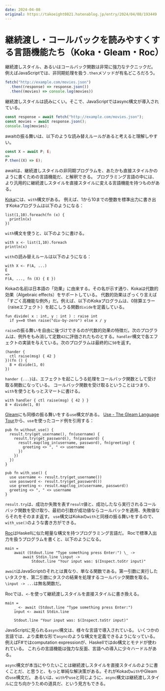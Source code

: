 ```yaml
---
date: 2024-04-08
original: https://takoeight0821.hatenablog.jp/entry/2024/04/08/193449
---
```


# 継続渡し・コールバックを読みやすくする言語機能たち（Koka・Gleam・Roc）

継続渡しスタイル、あるいはコールバック関数は非常に強力なテクニックだ。
例えばJavaScriptでは、非同期処理を扱う`.then`メソッドが有名どころだろう。

```javascript
fetch("http://example.com/movies.json")
  .then((response) => response.json())
  .then((movies) => console.log(movies))
```

継続渡しスタイルは読みにくい。そこで、JavaScriptではasync構文が導入されている。

```javascript
const response = await fetch("http://example.com/movies.json");
const movies = await response.json();
console.log(movies);
```

awaitの振る舞いは、以下のような読み替えルールがあると考えると理解しやすい。

```javascript
const X = await P; E;
=>
P.then((X) => E);
```

awaitは、継続渡しスタイルの非同期プログラムを、あたかも直接スタイルかのように書くための言語機能だ、と解釈できる。
プログラミング言語の中には、より汎用的に継続渡しスタイルを直接スタイルに変える言語機能を持つものがある。

[Koka](https://koka-lang.github.io/koka/doc/index.html)には、`with`構文がある。
例えば、1から10までの整数を標準出力に書き出すKokaプログラムは以下のようになる：

```koka
list(1,10).foreach(fn (x) {
  println(x)
})
```

`with`構文を使うと、以下のように書ける。

```koka
with x <- list(1,10).foreach
println(x)
```

`with`の読み替えルールは以下のようになる：

```
with X <- F(A, ...)
E
=>
F(A, ..., fn (X) { E })
```

Kokaの名前は日本語の「効果」に由来する。その名が示す通り、Kokaは代数的効果（Algebraic effects）をサポートしている。
代数的効果はざっくり言えば「すごく高機能な例外」だ。例えば、以下のKokaプログラムは、0除算エラー（raiseエフェクト）を起こしうる関数`divide`を定義している。

```koka
fun divide( x : int, y : int ) : raise int
  if y==0 then raise("div-by-zero") else x / y
```

`raise`の振る舞いを自由に後づけできるのが代数的効果の特徴だ。次のプログラムは、例外をもみ消して定数`42`に評価されたものとする。`handler`構文で各エフェクトの実装を与えている。次のプログラムは最終的に`50`を返す。

```koka
(hander {
  ctl raise(msg) { 42 }
})(fn () {
  8 + divide(1, 0)
})
```

`hander {...}`は、エフェクトを起こしうる処理をコールバック関数として受け取る関数になっている。
コールバック関数を受け取るということはつまり、`with`を使うともっとスマートに書ける。

```koka
with handler { ctl raise(msg) { 42 } }
8 + divide(1, 0)
```

[Gleam](https://gleam.run/)にも同様の振る舞いをする`use`構文がある。
[Use \- The Gleam Language Tour](https://tour.gleam.run/advanced-features/use/)から、`use`を使ったコード例を引用する：

```gleam
pub fn without_use() {
  result.try(get_username(), fn(username) {
    result.try(get_password(), fn(password) {
      result.map(log_in(username, password), fn(greeting) {
        greeting <> ", " <> username
      })
    })
  })
}

pub fn with_use() {
  use username <- result.try(get_username())
  use password <- result.try(get_password())
  use greeting <- result.map(log_in(username, password))
  greeting <> ", " <> username
}
```

`result.try`は、成功か失敗を表す`result`値と、成功したなら実行されるコールバック関数を受け取り、最初の引数が成功値ならコールバックを適用、失敗値ならそれをそのまま返す。
`use`構文はKokaの`with`と同様の振る舞いをするので、`with_use()`のような書き方ができる。

[Roc](https://www.roc-lang.org/)はHaskellに似た軽量な構文を持つプログラミング言語だ。
Rocで標準入出力を扱うプログラムを書くと、以下のようになる。

```roc
main =
    await (Stdout.line "Type something press Enter:") \_ ->
        await Stdin.line \input ->
            Stdout.line "Your input was: $(Inspect.toStr input)"
```

`await`はJavaScriptのそれとは異なり、単なる関数である。第一引数に実行したいタスクを、第二引数にタスクの結果を処理するコールバック関数を取る。`\input -> ...`は無名関数だ。

Rocでは、`<-`を使って継続渡しスタイルを直接スタイルに書き換える。

```roc
main =
    _ <- await (Stdout.line "Type something press Enter:")
    input <- await Stdin.line

    Stdout.line "Your input was: $(Inspect.toStr input)"
```

JavaScriptに見られる`async`構文は、様々な言語で導入されている。
いくつかの言語では、より柔軟な形で`async`のような構文を定義できるようになっている。
例えばF#ではcomputation expressionが、Haskellではdo構文とモナドが使われている。
これらの言語機能は強力な反面、言語への導入に少々ハードルがある。

`async`構文が本当にやりたいことは継続渡しスタイルを直接スタイルのように書くことだ、と思うと、もっと単純な解決策がある。それがKokaの`with`やGleamの`use`構文だ。
あるいは、`with`や`use`と同じように、`async`構文は継続渡しスタイルに立ち向かうための道具だ、という見方もできる。